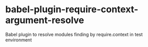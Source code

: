 # babel-plugin-require-context-argument-resolve
Babel plugin to resolve modules finding by require.context in test environment
